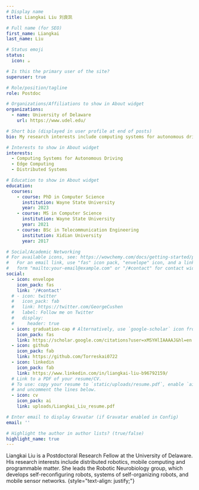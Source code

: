 ```yaml
---
# Display name
title: Liangkai Liu 刘良凯

# Full name (for SEO)
first_name: Liangkai
last_name: Liu

# Status emoji
status:
  icon: ☕️

# Is this the primary user of the site?
superuser: true

# Role/position/tagline
role: Postdoc

# Organizations/Affiliations to show in About widget
organizations:
  - name: University of Delaware
    url: https://www.udel.edu/

# Short bio (displayed in user profile at end of posts)
bio: My research interests include computing systems for autonomous driving, edge computing, distributed systems.

# Interests to show in About widget
interests:
  - Computing Systems for Autonomous Driving
  - Edge Computing
  - Distributed Systems

# Education to show in About widget
education:
  courses:
    - course: PhD in Computer Science
      institution: Wayne State University
      year: 2023
    - course: MS in Computer Science
      institution: Wayne State University
      year: 2021
    - course: BSc in Telecommunication Engineering
      institution: Xidian University
      year: 2017

# Social/Academic Networking
# For available icons, see: https://wowchemy.com/docs/getting-started/page-builder/#icons
#   For an email link, use "fas" icon pack, "envelope" icon, and a link in the
#   form "mailto:your-email@example.com" or "/#contact" for contact widget.
social:
  - icon: envelope
    icon_pack: fas
    link: '/#contact'
  # - icon: twitter
  #   icon_pack: fab
  #   link: https://twitter.com/GeorgeCushen
  #   label: Follow me on Twitter
  #   display:
  #     header: true
  - icon: graduation-cap # Alternatively, use `google-scholar` icon from `ai` icon pack
    icon_pack: fas
    link: https://scholar.google.com/citations?user=xMSYHlIAAAAJ&hl=en
  - icon: github
    icon_pack: fab
    link: https://github.com/Torreskai0722
  - icon: linkedin
    icon_pack: fab
    link: https://www.linkedin.com/in/liangkai-liu-b96792159/
  # Link to a PDF of your resume/CV.
  # To use: copy your resume to `static/uploads/resume.pdf`, enable `ai` icons in `params.yaml`,
  # and uncomment the lines below.
  - icon: cv
    icon_pack: ai
    link: uploads/Liangkai_Liu_resume.pdf

# Enter email to display Gravatar (if Gravatar enabled in Config)
email: ''

# Highlight the author in author lists? (true/false)
highlight_name: true
---
```


Liangkai Liu is a Postdoctoral Research Fellow at the University of Delaware. His research interests include distributed robotics, mobile computing and programmable matter. She leads the Robotic Neurobiology group, which develops self-reconfiguring robots, systems of self-organizing robots, and mobile sensor networks.
{style="text-align: justify;"}
